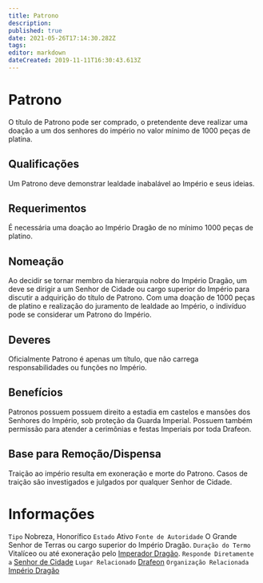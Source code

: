 ```yaml
---
title: Patrono
description: 
published: true
date: 2021-05-26T17:14:30.282Z
tags: 
editor: markdown
dateCreated: 2019-11-11T16:30:43.613Z
---
```


<!-- SUBTITLE: Visão geral sobre Patrono -->

# Patrono
O título de Patrono pode ser comprado, o pretendente deve realizar uma doação a um dos senhores do império no valor mínimo de 1000 peças de platina.

## Qualificações
Um Patrono deve demonstrar lealdade inabalável ao Império e seus ideias.

## Requerimentos
É necessária uma doação ao Império Dragão de no mínimo 1000 peças de platino.

## Nomeação
Ao decidir se tornar membro da hierarquia nobre do Império Dragão, um deve se dirigir a um Senhor de Cidade ou cargo superior do Império para discutir a adquirição do título de Patrono.
Com uma doação de 1000 peças de platino e realização do juramento de lealdade ao Império, o indivíduo pode se considerar um Patrono do Império.

## Deveres
Oficialmente Patrono é apenas um título, que não carrega responsabilidades ou funções no Império.

## Benefícios
Patronos possuem possuem direito a estadia em castelos e mansões dos Senhores do Império, sob proteção da Guarda Imperial. Possuem também permissão para atender a cerimônias e festas Imperiais por toda Drafeon.

## Base para Remoção/Dispensa
Traição ao império resulta em exoneração e morte do Patrono. Casos de traição são investigados e julgados por qualquer Senhor de Cidade.

# Informações
`Tipo` Nobreza, Honorífico 
`Estado` Ativo
`Fonte de Autoridade` O Grande Senhor de Terras ou cargo superior do Império Dragão. 
`Duração do Termo` Vitalíceo ou até exoneração pelo [Imperador Dragão](/rankings-e-titulos/imperio-dragao/imperador-dragao).
`Responde Diretamente a` [Senhor de Cidade](/rankings-e-titulos/senhor-de-cidade)
`Lugar Relacionado` [Drafeon](/lugares/plano-material/drafeon)
`Organização Relacionada` [Império Dragão](/faccoes/nacoes/imperio-dragao)



